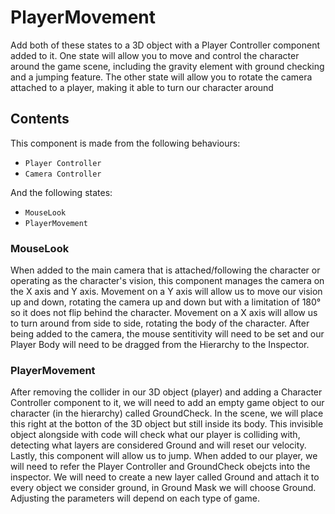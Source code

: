 # PlayerMovement

Add both of these states to a 3D object with a Player Controller component added to it. One state will allow you to move and control the character around the game scene, including the gravity element with ground checking and a jumping feature.
The other state will allow you to rotate the camera attached to a player, making it able to turn our character around

## Contents

This component is made from the following behaviours:
- `Player Controller`
- `Camera Controller`

And the following states:
- `MouseLook`
- `PlayerMovement`

### MouseLook

When added to the main camera that is attached/following the character or operating as the character's vision, this component manages the camera on the X axis and Y axis. Movement on a Y axis will allow us to move our vision up and down, rotating the camera up and down but with a limitation of 180° so it does not flip behind the character. Movement on a X axis will allow us to turn around from side to side, rotating the body of the character. After being added to the camera, the mouse sentitivity will need to be set and our Player Body will need to be dragged from the Hierarchy to the Inspector.

### PlayerMovement

After removing the collider in our 3D object (player) and adding a Character Controller component to it, we will need to add an empty game object to our character (in the hierarchy) called GroundCheck. In the scene, we will place this right at the botton of the 3D object but still inside its body. This invisible object alongside with code will check what our player is colliding with, detecting what layers are considered Ground and will reset our velocity. Lastly, this component will allow us to jump. When added to our player, we will need to refer the Player Controller and GroundCheck obejcts into the inspector. We will need to create a new layer called Ground and attach it to every object we consider ground, in Ground Mask we will choose Ground. Adjusting the parameters will depend on each type of game. 
